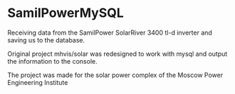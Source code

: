 # SamilPowerMySQL
Receiving data from the SamilPower SolarRiver 3400 tl-d inverter and saving us to the database.

Original project mhvis/solar was redesigned to work with mysql and output the information to the console.

The project was made for the solar power complex of the Moscow Power Engineering Institute

